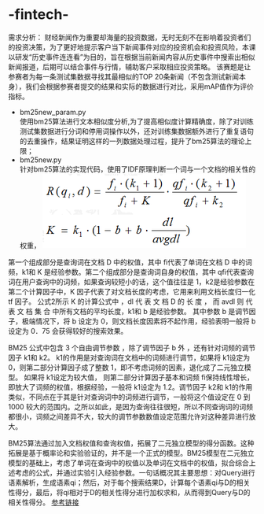 # -fintech-
需求分析：
财经新闻作为重要却海量的投资数据，无时无刻不在影响着投资者们的投资决策，为了更好地提示客户当下新闻事件对应的投资机会和投资风险，本课以研发“历史事件连连看”为目的，旨在根据当前新闻内容从历史事件中搜索出相似新闻报道，后期可以结合事件与行情，辅助客户采取相应投资策略。
 该赛题是让参赛者为每一条测试集数据寻找其最相似的TOP 20条新闻（不包含测试新闻本身），我们会根据参赛者提交的结果和实际的数据进行对比，采用mAP值作为评价指标。 
* bm25new_param.py  
使用bm25算法进行文本相似度分析,为了提高相似度计算精确度，除了对训练测试集数据进行分词和停用词操作以外，还对训练集数据额外进行了重复语句的去重操作，结果证明这样的一列数据处理过程，提升了bm25算法的理论上限；
* bm25new.py  
针对bm25算法的实现代码，使用了IDF原理判断一个词与一个文档的相关性的权重，
![](https://github.com/jaygle17/-fintech-/blob/master/bm25.png)

第一个组成部分是查询词在文档 D 中的权值，其中 fi代表了单词在文档 D 中的词频，k1和 K 是经验参数。第二个组成部分是查询词自身的权值，其中 qfi代表查询词在用户查询中的词频，如果查询较短小的话，这个值往往是 1，k2是经验参数在第二个计算因子中，K 因子代表了对文档长度的考虑，它用来利用文档长度归一化 tf 因子。 公式2所示 K 的计算公式中 ，dl 代 表 文 档 D 的 长 度 ， 而 avdl 则 代 表 文 档 集 合 中所有文档的平均长度，k1和 b 是经验参数。 其中参数 b 是调节因子，极端情况下，将 b 设定为 0，则文档长度因素将不起作用，经验表明一般将 b 设定为 0．75 会获得较好的搜索效果。 

BM25 公式中包含 3 个自由调节参数 ，除了调节因子 b 外 ，还有针对词频的调节因子 k1和 k2。 k1的作用是对查询词在文档中的词频进行调节，如果将 k1设定为 0，则第二部分计算因子成了整数 1，即不考虑词频的因素，退化成了二元独立模型。 如果将 k1设定为较大值， 则第二部分计算因子基本和词频 fi保持线性增长，即放大了词频的权值，根据经验，一般将 k1设定为 1.2。调节因子 k2和 k1的作用类似，不同点在于其是针对查询词中的词频进行调节，一般将这个值设定在 0 到 1000 较大的范围内。之所以如此，是因为查询往往很短，所以不同查询词的词频都很小，词频之间差异不大，较大的调节参数数值设定范围允许对这种差异进行放大。

BM25算法通过加入文档权值和查询权值，拓展了二元独立模型的得分函数。这种拓展是基于概率论和实验验证的，并不是一个正式的模型。BM25模型在二元独立模型的基础上，考虑了单词在查询中的权值以及单词在文档中的权值，拟合综合上述考虑的公式，并通过实验引入经验参数。一句话概况其主要思想：对Query进行语素解析，生成语素qi；然后，对于每个搜索结果D，计算每个语素qi与D的相关性得分，最后，将qi相对于D的相关性得分进行加权求和，从而得到Query与D的相关性得分。
[参考链接](https://blog.csdn.net/Jaygle/article/details/80927732)
